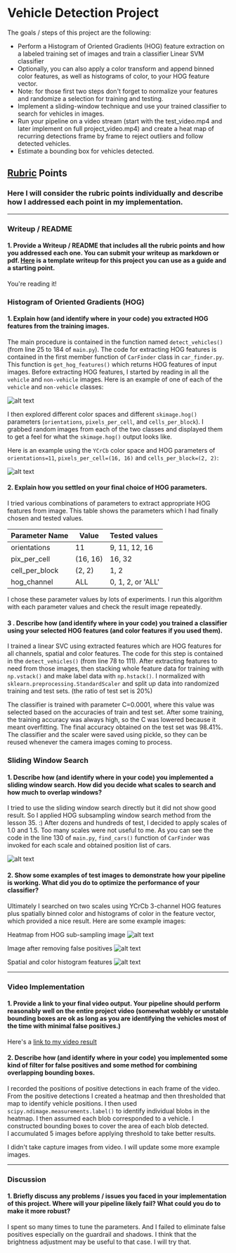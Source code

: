 # **Vehicle Detection Project**


The goals / steps of this project are the following:

* Perform a Histogram of Oriented Gradients (HOG) feature extraction on a labeled training set of images and train a classifier Linear SVM classifier
* Optionally, you can also apply a color transform and append binned color features, as well as histograms of color, to your HOG feature vector. 
* Note: for those first two steps don't forget to normalize your features and randomize a selection for training and testing.
* Implement a sliding-window technique and use your trained classifier to search for vehicles in images.
* Run your pipeline on a video stream (start with the test_video.mp4 and later implement on full project_video.mp4) and create a heat map of recurring detections frame by frame to reject outliers and follow detected vehicles.
* Estimate a bounding box for vehicles detected.

[//]: # (Image References)
[image1]: ./output_images/f1_car_not_car.jpg
[image2]: ./output_images/f2_car_hog_img.png
[image3]: ./output_images/f3_hog_subsampling.jpg
[image4]: ./output_images/f4_heatmap.jpg
[image5]: ./output_images/f5_remove_false_positives.jpg
[image6]: ./output_images/f6_spatial_hist_features.png
[video1]: ./out_project_p5.mp4

## [Rubric](https://review.udacity.com/#!/rubrics/513/view) Points
### Here I will consider the rubric points individually and describe how I addressed each point in my implementation.  

---
### Writeup / README

#### 1. Provide a Writeup / README that includes all the rubric points and how you addressed each one.  You can submit your writeup as markdown or pdf.  [Here](https://github.com/udacity/CarND-Vehicle-Detection/blob/master/writeup_template.md) is a template writeup for this project you can use as a guide and a starting point.  

You're reading it!

### Histogram of Oriented Gradients (HOG)

#### 1. Explain how (and identify where in your code) you extracted HOG features from the training images.

The main procedure is contained in the function named `detect_vehicles()` (from line 25 to 184 of `main.py`). 
The code for extracting HOG features is contained in the first member function of `CarFinder` class in `car_finder.py`.  This function is `get_hog_features()` which returns HOG features of input images.
Before extracting HOG features, I started by reading in all the `vehicle` and `non-vehicle` images.  Here is an example of one of each of the `vehicle` and `non-vehicle` classes:

![alt text][image1]

I then explored different color spaces and different `skimage.hog()` parameters (`orientations`, `pixels_per_cell`, and `cells_per_block`).  I grabbed random images from each of the two classes and displayed them to get a feel for what the `skimage.hog()` output looks like.

Here is an example using the `YCrCb` color space and HOG parameters of `orientations=11`, `pixels_per_cell=(16, 16)` and `cells_per_block=(2, 2)`:


![alt text][image2]

#### 2. Explain how you settled on your final choice of HOG parameters.

I tried various combinations of parameters to extract appropriate HOG features from image.
This table shows the parameters which I had finally chosen and tested values.

| Parameter Name| Value     | Tested values|
|:--------------------|------------|:--------------|
|orientations        | 11         |  9, 11, 12, 16  |
|pix_per_cell         | (16, 16)    | 16, 32 |
|cell_per_block     |  (2, 2)        | 1, 2 |
|hog_channel      |  ALL         | 0, 1, 2, or 'ALL' |

I chose these parameter values by lots of experiments. I run this algorithm with each parameter values and check the result image repeatedly.


#### 3 . Describe how (and identify where in your code) you trained a classifier using your selected HOG features (and color features if you used them).

I trained a linear SVC using extracted features which are HOG features for all channels, spatial and color features. The code for this step is contained in the `detect_vehicles()` (from line 78 to 111). After extracting features to need from those images, then stacking whole feature data for training with `np.vstack()` and make label data with `np.hstack()`. I normalized with `sklearn.preprocessing.StandardScaler` and split up data into randomized training and test sets. (the ratio of test set is 20%)

The classifier is trained with parameter C=0.0001, where this value was selected based on the accuracies of train and test set. After some training, the training accuracy was always high, so the C was lowered because it meant overfitting. The final accuracy obtained on the test set was 98.41%. The classifier and the scaler were saved using pickle, so they can be reused whenever the camera images coming to process.

### Sliding Window Search

#### 1. Describe how (and identify where in your code) you implemented a sliding window search.  How did you decide what scales to search and how much to overlap windows?

I tried to use the sliding window search directly but it did not show good result. So I applied HOG subsampling window search method from the lesson 35. :) After dozens and hundreds of test, I decided to apply scales of 1.0 and 1.5. Too many scales were not useful to me. As you can see the code in the line 130 of `main.py`, `find_cars()` function of `CarFinder` was invoked for each scale and obtained position list of cars.  

![alt text][image3]

#### 2. Show some examples of test images to demonstrate how your pipeline is working.  What did you do to optimize the performance of your classifier?

Ultimately I searched on two scales using YCrCb 3-channel HOG features plus spatially binned color and histograms of color in the feature vector, which provided a nice result.  Here are some example images:

Heatmap from HOG sub-sampling image
![alt text][image4]

Image after removing false positives
![alt text][image5]

Spatial and color histogram features
![alt text][image6]

---

### Video Implementation

#### 1. Provide a link to your final video output.  Your pipeline should perform reasonably well on the entire project video (somewhat wobbly or unstable bounding boxes are ok as long as you are identifying the vehicles most of the time with minimal false positives.)
Here's a [link to my video result](./output_images/out_project_p5.mp4)


#### 2. Describe how (and identify where in your code) you implemented some kind of filter for false positives and some method for combining overlapping bounding boxes.

I recorded the positions of positive detections in each frame of the video.  From the positive detections I created a heatmap and then thresholded that map to identify vehicle positions.  I then used `scipy.ndimage.measurements.label()` to identify individual blobs in the heatmap.  I then assumed each blob corresponded to a vehicle.  I constructed bounding boxes to cover the area of each blob detected.  
I accumulated 5 images before applying threshold to take better results.

I didn't take capture images from video. I will update some more example images.

---

### Discussion

#### 1. Briefly discuss any problems / issues you faced in your implementation of this project.  Where will your pipeline likely fail?  What could you do to make it more robust?

I spent so many times to tune the parameters. And I failed to eliminate false positives especially on the guardrail and shadows. I think that the brightness adjustment may be useful to that case. I will try that.

